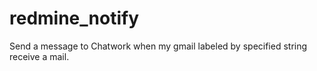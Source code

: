 # redmine_notify
Send a message to Chatwork when my gmail labeled by specified string receive a mail.
